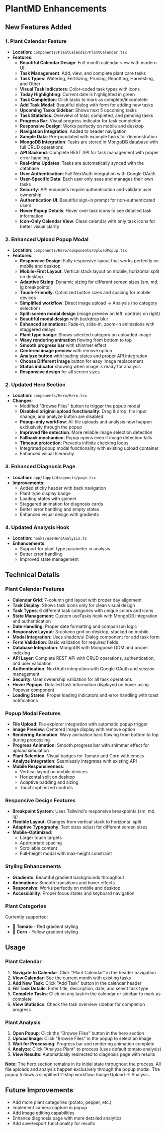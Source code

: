 # PlantMD Enhancements

## New Features Added

### 1. Plant Calendar Feature
- **Location**: `components/PlantCalendar/PlantCalendar.tsx`
- **Features**:
  - **Beautiful Calendar Design**: Full-month calendar view with modern UI
  - **Task Management**: Add, view, and complete plant care tasks
  - **Task Types**: Watering, Fertilizing, Pruning, Repotting, Harvesting, and Other
  - **Visual Task Indicators**: Color-coded task types with icons
  - **Today Highlighting**: Current date is highlighted in green
  - **Task Completion**: Click tasks to mark as complete/incomplete
  - **Add Task Modal**: Beautiful dialog with form for adding new tasks
  - **Upcoming Tasks Sidebar**: Shows next 5 upcoming tasks
  - **Task Statistics**: Overview of total, completed, and pending tasks
  - **Progress Bar**: Visual progress indicator for task completion
  - **Responsive Design**: Works perfectly on mobile and desktop
  - **Navigation Integration**: Added to header navigation
  - **Sample Data**: Pre-populated with example tasks for demonstration
  - **MongoDB Integration**: Tasks are stored in MongoDB database with full CRUD operations
  - **API Backend**: Complete REST API for task management with proper error handling
  - **Real-time Updates**: Tasks are automatically synced with the database
  - **User Authentication**: Full NextAuth integration with Google OAuth
  - **User-Specific Data**: Each user only sees and manages their own tasks
  - **Security**: API endpoints require authentication and validate user ownership
  - **Authentication UI**: Beautiful sign-in prompt for non-authenticated users
  - **Hover Popup Details**: Hover over task icons to see detailed task information
  - **Icon-Only Calendar View**: Clean calendar with only task icons for better visual clarity

### 2. Enhanced Upload Popup Modal
- **Location**: `components/Hero/components/UploadPopup.tsx`
- **Features**:
  - **Responsive Design**: Fully responsive layout that works perfectly on mobile and desktop
  - **Mobile-First Layout**: Vertical stack layout on mobile, horizontal split on desktop
  - **Adaptive Sizing**: Dynamic sizing for different screen sizes (sm, md, lg breakpoints)
  - **Touch-Friendly**: Optimized button sizes and spacing for mobile devices
  - **Simplified workflow**: Direct image upload → Analysis (no category selection)
  - **Split-screen modal design** (image preview on left, controls on right)
  - **Beautiful modal design** with backdrop blur
  - **Enhanced animations**: Fade-in, slide-in, zoom-in animations with staggered delays
  - **Plant type badge**: Shows selected category on uploaded image
  - **Wavy rendering animation** flowing from bottom to top
  - **Smooth progress bar** with shimmer effect
  - **Centered image preview** with remove option
  - **Analyze button** with loading states and proper API integration
  - **Choose Different Image** button for easy image replacement
  - **Status indicator** showing when image is ready for analysis
  - **Responsive design** for all screen sizes

### 2. Updated Hero Section
- **Location**: `components/Hero/Hero.tsx`
- **Changes**:
  - Modified "Browse Files" button to trigger the popup modal
  - **Disabled original upload functionality**: Drag & drop, file input change, and analyze button are disabled
  - **Popup-only workflow**: All file uploads and analysis now happen exclusively through the popup
  - **Improved file detection**: More reliable image selection detection
  - **Fallback mechanism**: Popup opens even if image detection fails
  - **Timeout protection**: Prevents infinite checking loops
  - Integrated popup modal functionality with existing upload container
  - Enhanced visual hierarchy

### 3. Enhanced Diagnosis Page
- **Location**: `app/(app)/diagnosis/page.tsx`
- **Improvements**:
  - Added sticky header with back navigation
  - Plant type display badge
  - Loading states with spinner
  - Staggered animation for diagnosis cards
  - Better error handling and empty states
  - Enhanced visual design with gradients

### 4. Updated Analysis Hook
- **Location**: `hooks/useHeroAnalysis.ts`
- **Enhancements**:
  - Support for plant type parameter in analysis
  - Better error handling
  - Improved state management

## Technical Details

### Plant Calendar Features
- **Calendar Grid**: 7-column grid layout with proper day alignment
- **Task Display**: Shows task icons only for clean visual design
- **Task Types**: 6 different task categories with unique colors and icons
- **State Management**: Custom useTasks hook with MongoDB integration and authentication
- **Date Handling**: Proper date formatting and comparison logic
- **Responsive Layout**: 3-column grid on desktop, stacked on mobile
- **Modal Integration**: Uses shadcn/ui Dialog component for add task form
- **Form Validation**: Basic validation for required fields
- **Database Integration**: MongoDB with Mongoose ODM and proper indexing
- **API Layer**: Complete REST API with CRUD operations, authentication, and user validation
- **Authentication**: NextAuth integration with Google OAuth and session management
- **Security**: User ownership validation for all task operations
- **Hover Popups**: Detailed task information displayed on hover using Popover component
- **Loading States**: Proper loading indicators and error handling with toast notifications

### Popup Modal Features
- **File Upload**: File explorer integration with automatic popup trigger
- **Image Preview**: Centered image display with remove option
- **Rendering Animation**: Wavy animation bars flowing from bottom to top during processing
- **Progress Animation**: Smooth progress bar with shimmer effect for upload simulation
- **Plant Selection**: Visual badges for Tomato and Corn with emojis
- **Analyze Integration**: Seamlessly integrates with existing API
- **Mobile Responsiveness**: 
  - Vertical layout on mobile devices
  - Horizontal split on desktop
  - Adaptive padding and sizing
  - Touch-optimized controls

### Responsive Design Features
- **Breakpoint System**: Uses Tailwind's responsive breakpoints (sm, md, lg)
- **Flexible Layout**: Changes from vertical stack to horizontal split
- **Adaptive Typography**: Text sizes adjust for different screen sizes
- **Mobile-Optimized**: 
  - Larger touch targets
  - Appropriate spacing
  - Scrollable content
  - Full-height modal with max-height constraint

### Styling Enhancements
- **Gradients**: Beautiful gradient backgrounds throughout
- **Animations**: Smooth transitions and hover effects
- **Responsive**: Works perfectly on mobile and desktop
- **Accessibility**: Proper focus states and keyboard navigation

### Plant Categories
Currently supported:
- 🍅 **Tomato** - Red gradient styling
- 🌽 **Corn** - Yellow gradient styling

## Usage

### Plant Calendar
1. **Navigate to Calendar**: Click "Plant Calendar" in the header navigation
2. **View Calendar**: See the current month with existing tasks
3. **Add New Task**: Click "Add Task" button in the calendar header
4. **Fill Task Details**: Enter title, description, date, and select task type
5. **Complete Tasks**: Click on any task in the calendar or sidebar to mark as complete
6. **View Statistics**: Check the task overview sidebar for completion progress

### Plant Analysis
1. **Open Popup**: Click the "Browse Files" button in the hero section
2. **Upload Image**: Click "Browse Files" in the popup to select an image
3. **Wait for Processing**: Progress bar and rendering animation complete
4. **Analyze**: Click "Analyze Plant" to process (uses default tomato analysis)
5. **View Results**: Automatically redirected to diagnosis page with results

**Note**: The hero section remains in its initial state throughout the process. All file uploads and analysis happen exclusively through the popup modal. The popup follows a simplified 2-step workflow: Image Upload → Analysis.

## Future Improvements

- Add more plant categories (potato, pepper, etc.)
- Implement camera capture in popup
- Add image editing capabilities
- Enhance diagnosis page with more detailed analytics
- Add save/export functionality for results 